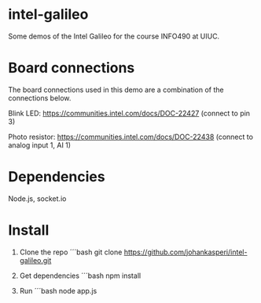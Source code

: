 # intel-galileo
Some demos of the Intel Galileo for the course INFO490 at UIUC.

# Board connections
The board connections used in this demo are a combination of the connections below.

Blink LED: https://communities.intel.com/docs/DOC-22427 (connect to pin 3)

Photo resistor: https://communities.intel.com/docs/DOC-22438 (connect to analog input 1, AI 1)

# Dependencies
Node.js, socket.io

# Install
1. Clone the repo
´´´bash
git clone https://github.com/johankasperi/intel-galileo.git

2. Get dependencies
´´´bash
npm install

3. Run
´´´bash
node app.js